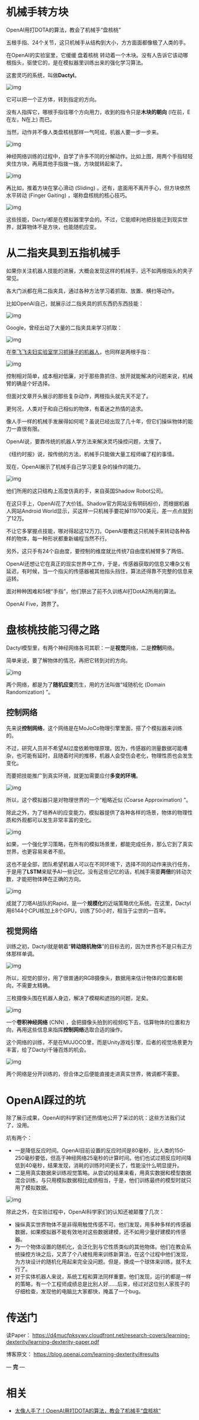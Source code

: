 
# 机械手转方块


OpenAI用打DOTA的算法，教会了机械手“盘核桃”

五根手指、24个关节，这只机械手从结构到大小，方方面面都像极了人类的手。

在OpenAI的实验室里，它缓缓 盘着核桃 转动着一个木块。没有人告诉它该动哪根指头，驱使它的，是在模拟器里训练出来的强化学习算法。

这套灵巧的系统，叫做**Dactyl**。

![img](https://mmbiz.qpic.cn/mmbiz_gif/YicUhk5aAGtDIIUtfgBzDPpmUNw2FVuIic4uqwve7RoaVErrpto8b63NxibT1EDecowO4JPbvCwrU68icc0PbNkZyA/640?wx_fmt=gif&tp=webp&wxfrom=5&wx_lazy=1)

它可以把一个正方体，转到指定的方向。

没有人指挥它，哪根手指往哪个方向用力，收到的指令只是**木块的朝向** (I在前，E在左，N在上) 而已。

当然，动作并不像人类盘核桃那样一气呵成，机器人要一步一步来。

![img](https://mmbiz.qpic.cn/mmbiz_gif/YicUhk5aAGtDIIUtfgBzDPpmUNw2FVuIictBsejMmLgwIibqemotFD0koP8Sc6iaTXyp9TIWpJmzKR6ib8TTBMIUbOA/640?wx_fmt=gif&tp=webp&wxfrom=5&wx_lazy=1)

﻿神经网络训练的过程中，自学了许多不同的分解动作。比如上图，用两个手指轻轻夹住方块，再用其他手指拨一拨，方块就转起来了。

![img](https://mmbiz.qpic.cn/mmbiz_gif/YicUhk5aAGtDIIUtfgBzDPpmUNw2FVuIicZvwvwjrvib29icI1smsA9GKOM1Nhg57NWJ6E1dGVe3gvxXAkDpt2TkLg/640?wx_fmt=gif&tp=webp&wxfrom=5&wx_lazy=1)

﻿再比如，推着方块在掌心滑动 (Sliding) 。还有，底面用不离开手心，但方块依然水平转动 (Finger Gaiting) ，堪称盘核桃的核心技巧。

![img](https://mmbiz.qpic.cn/mmbiz_gif/YicUhk5aAGtDIIUtfgBzDPpmUNw2FVuIicq9agiaE01ibbd3Mf90hIbkV2qDU7Msibcu4aZOFwktJzY0uLRPs1jVZYQ/640?wx_fmt=gif&tp=webp&wxfrom=5&wx_lazy=1)

这些技能，Dactyl都是在模拟器里学会的。不过，它能顺利地把技能迁到现实世界，就算物体不是方块，也能随机应变。

# 从二指夹具到五指机械手

如果你关注机器人技能的进展，大概会发现这样的机械手，远不如两根指头的夹子常见。

各大门派都在用二指夹具，通过各种方法学习着抓取、放置、横扫等动作。

比如OpenAI自己，就展示过二指夹具的抓东西扔东西技能：

﻿![img](https://mmbiz.qpic.cn/mmbiz_gif/YicUhk5aAGtDIIUtfgBzDPpmUNw2FVuIic084gb3HVu5SgJeYA5ibmiau61zHgichoQw3k3VSicZMErmYHKbaIFofyug/640?wx_fmt=gif&tp=webp&wxfrom=5&wx_lazy=1)

Google，曾经出动了大量的二指夹具来学习抓取：

![img](https://mmbiz.qpic.cn/mmbiz_jpg/YicUhk5aAGtDIIUtfgBzDPpmUNw2FVuIicUHCkwiaOj2xDgpnyYIr62E0qEr4icOHicRXjibWzuZBFzRAM8YcM4awu2w/640?wx_fmt=jpeg&tp=webp&wxfrom=5&wx_lazy=1&wx_co=1)

在[李飞飞夫妇实验室学习抓锤子的机器人](http://mp.weixin.qq.com/s?__biz=MzIzNjc1NzUzMw==&mid=2247500856&idx=1&sn=1be02fbd874f3d1b5bbd621d9747de55&chksm=e8d0734adfa7fa5cc43e8e8ae024d5d1271a5e3e4a9430b9a0a77a4931a858c1ccb035c92503&scene=21#wechat_redirect)，也同样是两根手指：

﻿![img](https://mmbiz.qpic.cn/mmbiz_gif/YicUhk5aAGtBUneB4fsuLNiciaGUjVATwhhfr1ZWcJtWKKb1hQSJ15BYezgMrF8DEu6HDeSby5ibrz7BexyfWI6SZg/640?wx_fmt=gif&tp=webp&wxfrom=5&wx_lazy=1)

控制相对简单，成本相对低廉，对于那些靠抓住、放开就能解决的问题来说，机械臂的确是个好选择。

但面对文章开头展示的那些复杂动作，两根指头就先天不足了。

更何况，人类对于和自己相似的物体，有着迷之热情的追求。

像人手一样的机械手发展得如何呢？虽说已经出现了几十年，但它们操纵物体的能力一直很有限。

OpenAI说，要靠传统的机器人学方法来解决灵巧操控问题，太慢了。

《纽约时报》说，按传统的方法，机械手只能做大量工程师编了程的事情。

现在，OpenAI展示了机械手自己学习更复杂的操作的能力。

![img](https://mmbiz.qpic.cn/mmbiz_png/YicUhk5aAGtDIIUtfgBzDPpmUNw2FVuIicn1NJV6Na0fNrHgNZ1IdBvqoicKib37HyPiaWxRDiadvBxEwt5r5rkbXDvw/640?wx_fmt=png&tp=webp&wxfrom=5&wx_lazy=1&wx_co=1)

他们所用的这只结构上高度仿真的手，来自英国Shadow Robot公司。

在这只手上，OpenAI花了大价钱。Shadow官方网站没有明码标价，而根据机器人网站Android World显示，买这样一只机械手要花掉119700美元，差一点点就到了12万。

不让它多掌握点技能，哪对得起这12万刀。OpenAI要教这只机械手来转动各种各样的物体，每一种形状都重新编程当然不行。

另外，这只手有24个自由度，要控制的维度就比传统7自由度机械臂多了两倍。

OpenAI还想让它在真正的现实世界中工作，于是，传感器获取的信息又嘈杂又有延迟，有时候，当一个指尖的传感器被其他指头挡住，算法还得靠不完整的信息来运转。

面对种种困难和5根“手指”，他们祭出了前不久训练AI打DotA2所用的算法。

OpenAI Five，跨界了。

# 盘核桃技能习得之路

Dactyl模型里，有两个神经网络各司其职：一是**视觉**网络，二是**控制**网络。

简单来说，要了解物体的情况，再把它转到对的方向。

![img](https://mmbiz.qpic.cn/mmbiz_png/YicUhk5aAGtDIIUtfgBzDPpmUNw2FVuIicjBnGnGECIoZNs7C7Ug975Gic3iaoyymrV3ml9JbqKYqU1K7ady8Tw1pQ/640?wx_fmt=png&tp=webp&wxfrom=5&wx_lazy=1&wx_co=1)

两个网络，都是为了**随机应变**而生，用的方法叫做“域随机化 (Domain Randomization) ”。

## 控制网络

先来说**控制网络**，这个网络是在MoJoCo物理引擎里面，搭了个模拟器来训练的。

不过，研究人员并不希望AI过度依赖物理原理。因为，传感器的测量数据可能嘈杂，也可能有延时，且随着时间的推移，机器人会受伤会老化，物理性质也会发生变化。

而要把技能推广到真实环境，就更加需要应付**多变的环境**。

![img](https://mmbiz.qpic.cn/mmbiz_gif/YicUhk5aAGtDIIUtfgBzDPpmUNw2FVuIic5bnsZwbC88RVAn4iagm16gSfMoAo127FZyh4JZXiarlXiafaRf46fhHuA/640?wx_fmt=gif&tp=webp&wxfrom=5&wx_lazy=1)

﻿所以，这个模拟器只是对物理世界的一个“粗略近似 (Coarse Approximation) ”。

除此之外，为了培养AI的应变能力，模拟器提供了各种各样的场景，物体的物理性质和外观都可以发生非常丰富的变化。

![img](https://mmbiz.qpic.cn/mmbiz_gif/YicUhk5aAGtDIIUtfgBzDPpmUNw2FVuIicsBxMfEKapUulQhMqQUb2IOZqPdeib2ibAXnX58ZiaCRuxMJrHQJXwDS7g/640?wx_fmt=gif&tp=webp&wxfrom=5&wx_lazy=1)

如果，一个强化学习策略，在所有的模拟场景里，都能完成任务，那么它到了真实世界，也更容易来者不拒。

这也不是全部，团队希望机器人可以在不同环境下，选择不同的动作来执行任务，于是用了**LSTM**来赋予AI一些记忆。没有这些记忆的话，机械手需要**两倍**的转动次数，才能把物体捧在正确的方向。

![img](https://mmbiz.qpic.cn/mmbiz_png/YicUhk5aAGtDIIUtfgBzDPpmUNw2FVuIicWgNIZiaOlnNhmmLqTSttOKcuDvpwDyhpCWoK8GmYDfpVic5AaibtFU13w/640?wx_fmt=png&tp=webp&wxfrom=5&wx_lazy=1&wx_co=1)

﻿成就了刀塔AI战队的Rapid，是一个**规模化**的近端策略优化系统。在这里，Dactyl用6144个CPU核加上8个GPU，训练了50小时，相当于尘世的一百年。

## 视觉网络

训练之初，Dactyl就是朝着“**转动随机物体**”的目标去的，因为世界也不是只有正方体那样单调。

![img](https://mmbiz.qpic.cn/mmbiz_png/YicUhk5aAGtDIIUtfgBzDPpmUNw2FVuIicZETUsyuH4nBsuS1oicIiav1E2TJqd7vGnYSBic4MdTfoV2eXYLzRksUbQ/640?wx_fmt=png&tp=webp&wxfrom=5&wx_lazy=1&wx_co=1)

所以，视觉的部分，用了很普通的RGB摄像头，数据用来估计物体的位置和朝向，不需要太精确。

三枚摄像头围在机器人身边，解决了模糊和遮挡的问题，足矣。﻿

![img](https://mmbiz.qpic.cn/mmbiz_png/YicUhk5aAGtDIIUtfgBzDPpmUNw2FVuIic4mLP5Woc5ricYFXqw069Unbxuic453ySL2gRLia2AKIIUuEB7KXmflY3Q/640?wx_fmt=png&tp=webp&wxfrom=5&wx_lazy=1&wx_co=1)

一个**卷积神经网络** (CNN) ，会把摄像头拍到的视频吃下去，估算物体的位置和方向，再用这些信息来指挥**控制网络**选取合适的操作。

这个网络的训练，不是在MUJOCO里，而是Unity游戏引擎，后者的视觉场景更为丰富，给了Dactyl千锤百炼的机会。

![img](https://mmbiz.qpic.cn/mmbiz_gif/YicUhk5aAGtDIIUtfgBzDPpmUNw2FVuIicwOtLfpJ6MSzh3hSb6GiajpBex88ibCU0VBeWlVZNDMDeQ0sBILTDrGKw/640?wx_fmt=gif&tp=webp&wxfrom=5&wx_lazy=1)

两个网络是分开训练的，但合体之后便能直接走进真实世界，微调都不需要。

# OpenAI踩过的坑

除了展示成果，OpenAI的科学家们还热情地公开了采过的坑：这些方法我们试了，没用。

坑有两个：

- 一是降低反应时间。OpenAI目前设置的反应时间是80毫秒，比人类的150-250毫秒要低，但高于神经网络25毫秒的计算时间。他们也试过把反应时间降低到40毫秒，结果发现，消耗的训练时间更长了，性能没什么明显提升。
- 二是用真实数据来训练视觉策略。从尝试的结果来看，用真实数据和模型数据混合训练，与只用模拟数据相比成绩相当，于是，他们训练最终的模型时就只用了模拟数据。

![img](https://mmbiz.qpic.cn/mmbiz_gif/YicUhk5aAGtDIIUtfgBzDPpmUNw2FVuIic1icKkvI1bPegAX3SHqiau2LI6nQEuDwjU14ZdvVpa5y8rtBVPPnkSUhQ/640?wx_fmt=gif&tp=webp&wxfrom=5&wx_lazy=1)

除此之外，在实验过程中，OpenAI科学家们的认知还被颠覆了几次：

- 操纵真实世界物体不是非得用触觉传感不可。他们发现，用多种多样的传感器数据，如果模拟器不能有效地对这些数据建模，还不如用少量好建模的传感器。
- 为一个物体设置的随机化，会泛化到与它性质类似的其他物体。他们在教会系统操控方块之后，又弄了个八棱柱用来训练新算法，在这个过程中他们发现，为方块设计的随机化用起来完全没问题。但是，换成一个球体来训练，就不太行了。
- 对于实体机器人来说，系统工程和算法同样重要。他们发现，运行的都是一样的策略，有一个工程师成绩总是比别人好……后来，经过对这位别人家孩子的仔细检查，发现他的电脑比大家都快，掩盖了一个bug。

# 传送门

读Paper：
https://d4mucfpksywv.cloudfront.net/research-covers/learning-dexterity/learning-dexterity-paper.pdf

博客原文：
https://blog.openai.com/learning-dexterity/#results

— **完** —


# 相关

- [太像人手了！OpenAI用打DOTA的算法，教会了机械手“盘核桃”](https://mp.weixin.qq.com/s?__biz=MzIzNjc1NzUzMw==&mid=2247501943&idx=2&sn=c7efbd67577c6fa0618fcd264b36273c&chksm=e8d07f05dfa7f6131fb5535c5850fe0be4111c37105ae7395fed3b6677064bc6c776674dc1c3&mpshare=1&scene=1&srcid=0731wJqBK3jJSugkrnqGTZXX#rd)
